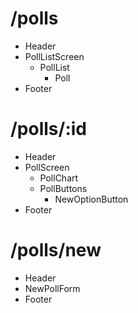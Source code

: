# /polls
* Header
* PollListScreen
  * PollList
    * Poll
* Footer

# /polls/:id
* Header
* PollScreen
  * PollChart
  * PollButtons
    * NewOptionButton
* Footer

# /polls/new
* Header
* NewPollForm
* Footer
